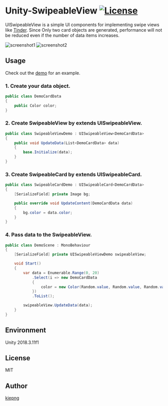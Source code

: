 # Unity-SwipeableView [![License](https://img.shields.io/badge/license-MIT-lightgrey.svg?style=flat)](http://mit-license.org)

UISwipeableView is a simple UI components for implementing swipe views like [Tinder](https://tinder.com/).
Since Only two card objects are generated, performance will not be reduced even if the number of data items increases.

![screenshot1](https://github.com/m4tcha/Unity-SwipeableView/blob/master/Documents/screenshot1.gif)
![screenshot2](https://github.com/m4tcha/Unity-SwipeableView/blob/master/Documents/screenshot2.gif)

## Usage
Check out the [demo](https://github.com/m4tcha/Unity-SwipeableView/archive/master.zip) for an example.

### 1. Create your data object.
```c#
public class DemoCardData
{
    public Color color;
}
```

### 2. Create SwipeableView by extends UISwipeableView.
```c#
public class SwipeableViewDemo : UISwipeableView<DemoCardData>
{
    public void UpdateData(List<DemoCardData> data)
    {
        base.Initialize(data);
    }
}
```

### 3. Create SwipeableCard by extends UISwipeableCard.
```c#
public class SwipeableCardDemo : UISwipeableCard<DemoCardData>
{
    [SerializeField] private Image bg;

    public override void UpdateContent(DemoCardData data)
    {
        bg.color = data.color;
    }
}
```

### 4. Pass data to the SwipeableView.
```c#
public class DemoScene : MonoBehaviour
{
    [SerializeField] private UISwipeableViewDemo swipeableView;

    void Start()
    {
        var data = Enumerable.Range(0, 20)
            .Select(i => new DemoCardData
            {
                color = new Color(Random.value, Random.value, Random.value, 1.0f)
            })
            .ToList();

        swipeableView.UpdateData(data);
    }
}
```

## Environment
Unity 2018.3.11f1

## License
MIT

## Author
[kiepng](https://github.com/kiepng)
